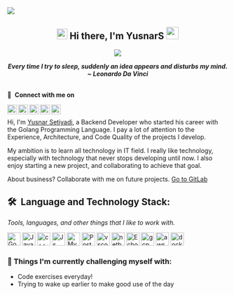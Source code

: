 <div>
<img align="center" src="https://i.imgur.com/4ASafy0.png">
</div>

<h2 align="center">
  <img src="https://media.giphy.com/media/yo1whaKkz38ME/giphy.gif" width="24px"> Hi there, I'm YusnarS 
  <img src="https://media.giphy.com/media/hvRJCLFzcasrR4ia7z/giphy.gif" width="28">
</h2>

<p align="center">
  <a href="https://github.com/DenverCoder1/readme-typing-svg"><img src="https://readme-typing-svg.herokuapp.com?lines=Backend+Engineer;Informatics+Engineering+Student;Problem%20Solver;Always%20learning%20New%20Things&center=true&width=500&height=50"></a>
</p>

<p align='center'><em><b>Every time I try to sleep, suddenly an idea appears and disturbs my mind.</b></em>
<br/>
 <em><b>~ Leonardo Da Vinci</b></em>
<br><br/>

🔗 &nbsp;**Connect with me on**

<p align="left">
<a href="https://discordapp.com/channels/@me/yusnarstyd#0276/">
  <img align="left" alt="YusnarS Discord" width="22px" src="https://assets-global.website-files.com/6257adef93867e50d84d30e2/636e0a6a49cf127bf92de1e2_icon_clyde_blurple_RGB.png" />
</a>

<a href="https://www.linkedin.com/in/yusnar-setiyadi-82b079252/">
  <img align="left" alt="YusnarS LinkedIN" width="22px" src="https://upload.wikimedia.org/wikipedia/commons/thumb/c/ca/LinkedIn_logo_initials.png/480px-LinkedIn_logo_initials.png" />
</a>

<a href="https://t.me/yusnarstyd">
  <img align="left" alt="YusnarS Telegram" width="22px" src="https://upload.wikimedia.org/wikipedia/commons/8/82/Telegram_logo.svg" />
</a>

<a href="mailto:yusnarsetiyadi150403@gmail.com">
  <img align="left" alt="YusnarS Gmail" width="22px" src="https://upload.wikimedia.org/wikipedia/commons/7/7e/Gmail_icon_%282020%29.svg" />
</a>

<a href="https://wa.me/6281398447822">
  <img align="left" alt="YusnarS Whatsapp" width="22px" src="https://upload.wikimedia.org/wikipedia/commons/6/6b/WhatsApp.svg" />
</a>

<br />
</h1>

Hi, I'm [Yusnar Setiyadi](https://github.com/yusnarsetiyadi), a Backend Developer who started his career with the Golang Programming Language. I pay a lot of attention to the Experience, Architecture, and Code Quality of the projects I develop.

My ambition is to learn all technology in IT field. I really like technology, especially with technology that never stops developing until now. I also enjoy starting a new project, and collaborating to achieve that goal.

About business? Collaborate with me on future projects. [Go to GitLab](https://gitlab.com/yusnarsetiyadi/)

## 🛠 **&nbsp;Language and Technology Stack:** 
<i>Tools, languages, and other things that I like to work with.</i> 

<a href="https://go.dev/" target="_blank" rel="noreferrer"><img src="https://go.dev/blog/go-brand/Go-Logo/SVG/Go-Logo_Aqua.svg" height="30" alt="Go" /></a>
<a href="https://www.java.com/en/" target="_blank" rel="noreferrer"><img src="https://upload.wikimedia.org/wikipedia/de/e/e1/Java-Logo.svg" height="30" alt="Java" /></a>
<a href="https://en.wikipedia.org/wiki/C%2B%2B" target="_blank" rel="noreferrer"><img src="https://upload.wikimedia.org/wikipedia/commons/1/18/ISO_C%2B%2B_Logo.svg" height="30" alt="c++" /></a>
<a href="https://nodejs.org/en" target="_blank" rel="noreferrer"><img src="https://upload.wikimedia.org/wikipedia/commons/6/6a/JavaScript-logo.png" height="30" alt="Js" /></a>
<a href="https://www.mysql.com/" target="_blank" rel="noreferrer"><img src="https://raw.githubusercontent.com/danielcranney/readme-generator/main/public/icons/skills/mysql-colored.svg" height="30" alt="MySQL" /></a>
<a href="https://www.postgresql.org/" target="_blank" rel="noreferrer"><img src="https://cdn-icons-png.flaticon.com/512/5968/5968342.png" height="30" alt="PostgreSQL" /></a>
<a href="https://code.visualstudio.com/" target="_blank" rel="noreferrer"><img src="https://upload.wikimedia.org/wikipedia/commons/thumb/9/9a/Visual_Studio_Code_1.35_icon.svg/1024px-Visual_Studio_Code_1.35_icon.svg.png" height="30" alt="vscode" /></a>
<a href="https://netbeans.apache.org/front/main/index.html" target="_blank" rel="noreferrer"><img src="https://upload.wikimedia.org/wikipedia/commons/9/98/Apache_NetBeans_Logo.svg" height="30" alt="netbeans" /></a>
<a href="https://echo.labstack.com/" target="_blank" rel="noreferrer"><img src="https://avatars.githubusercontent.com/u/2624634?s=200&v=4" height="30" alt="Echo Framework" /></a>
<a href="https://cloud.google.com/?hl=en" target="_blank" rel="noreferrer"><img src="https://upload.wikimedia.org/wikipedia/commons/0/01/Google-cloud-platform.svg" height="30" alt="gcp" /></a>
<a href="https://aws.amazon.com/id/free/?trk=1c14a165-38db-4a0e-9720-b7f90102cdee&sc_channel=ps&s_kwcid=AL!4422!3!580993131488!e!!g!!aws&ef_id=Cj0KCQiAiJSeBhCCARIsAHnAzT9lpNqQ6prsd7hqrCcqhGVLLxA9WhG84yCFJNM0_Z9hqHziGHEL6wkaAv4YEALw_wcB:G:s&s_kwcid=AL!4422!3!580993131488!e!!g!!aws" target="_blank" rel="noreferrer"><img src="https://futurumresearch.com/wp-content/uploads/2020/01/aws-logo-1280x720.png" height="30" alt="aws" /></a>
<a href="https://www.docker.com/" target="_blank" rel="noreferrer"><img src="https://www.docker.com/wp-content/uploads/2022/03/vertical-logo-monochromatic.png" height="30" alt="docker" /></a>

### 💪&nbsp;Things I'm currently challenging myself with:
- Code exercises everyday!
- Trying to wake up earlier to make good use of the day
